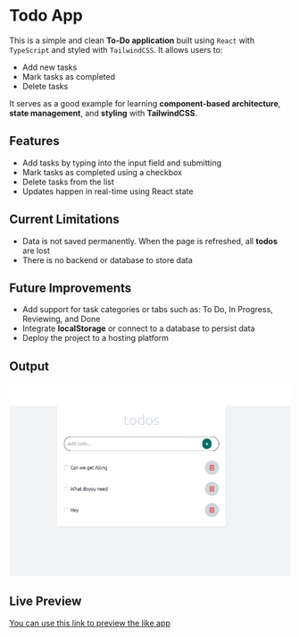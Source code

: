 # Todo App

This is a simple and clean **To-Do application** built using `React` with `TypeScript` and styled with `TailwindCSS`. It allows users to:

- Add new tasks  
- Mark tasks as completed  
- Delete tasks  

It serves as a good example for learning **component-based architecture**, **state management**, and **styling** with **TailwindCSS**.

## Features

- Add tasks by typing into the input field and submitting  
- Mark tasks as completed using a checkbox  
- Delete tasks from the list  
- Updates happen in real-time using React state

## Current Limitations

- Data is not saved permanently. When the page is refreshed, all **todos** are lost  
- There is no backend or database to store data  

## Future Improvements

- Add support for task categories or tabs such as: To Do, In Progress, Reviewing, and Done  
- Integrate **localStorage** or connect to a database to persist data  
- Deploy the project to a hosting platform  

## Output

![General Output at a time](src/assets/General_output.png)

## Live Preview

[You can use this link to preview the like app](https://todoappbycg.netlify.app/)



